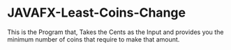 # JAVAFX-Least-Coins-Change
This is the Program that, Takes the Cents as the Input and provides you the minimum number of coins that require to make that amount.
